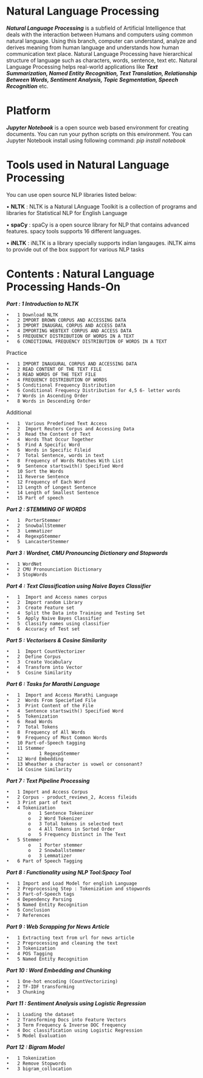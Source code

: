 # Natural Language Processing
   ***Natural Language Processing*** is a subfield of Artificial Intelligence that deals with the interaction between Humans and computers using common natural language. Using this branch, computer can understand, analyze and derives meaning from human language and understands how
   human communication text place. Natural Language Processing have hierarchical structure of language such as characters, words, sentence, text etc. Natural Language Processing helps real-world applications like ***Text Summarization, Named Entity Recognition, Text Translation, Relationship Between Words, Sentiment Analysis, Topic Segmentation, Speech Recognition*** etc.
 
# Platform
  ***Jupyter Notebook*** is a open source web based environment for creating documents. You can run your python scripts on this environment. You can Jupyter Notebook install using following command: *pip install notebook*

# Tools used in Natural Language Processing

  You can use open source NLP libraries listed below:
  
  • **NLTK** : NLTK is a Natural LAnguage Toolkit is a collection of programs and libraries for Statistical NLP for English Language
  
  • **spaCy** : spaCy is a open source library for NLP that contains advanced features. spacy tools supports 16 different languages.
    
  • **iNLTK** : iNLTK is a library specially supports indian langauges. iNLTK aims to provide out of the box support for various NLP tasks
  
  
# Contents : Natural Language Processing Hands-On

***Part : 1  Introduction to NLTK***  

	•	1 Download NLTK
	•	2 IMPORT BROWN CORPUS AND ACCESSING DATA
	•	3 IMPORT INAUGRAL CORPUS AND ACCESS DATA
	•	4 IMPORTING WEBTEXT CORPUS AND ACCESS DATA
	•	5 FREQUENCY DISTRIBUTION OF WORDS IN A TEXT
	•	6 CONDITIONAL FREQUENCY DISTRIBUTION OF WORDS IN A TEXT
	
Practice

	•	1 IMPORT INAUGURAL CORPUS AND ACCESSING DATA
	•	2 READ CONTENT OF THE TEXT FILE
	•	3 READ WORDS OF THE TEXT FILE
	•	4 FREQUENCY DISTRIBUTION OF WORDS
	•	5 Conditional Frequency Distribution
	•	6 Conditional Frequency Distribution for 4,5 6- letter words
	•	7 Words in Ascending Order
	•	8 Words in Descending Order
	
Additional

	•	1  Various Predefined Text Access
	•	2  Import Reuters Corpus and Accessing Data
	•	3  Read the Content of Text
	•	4  Words That Occur Together
	•	5  Find A Specific Word
	•	6  Words in Specific Fileid
	•	7  Total Sentence, words in text
	•	8  Frequency of Words Matches With List
	•	9  Sentence startswith() Specified Word
	•	10 Sort the Words
	•	11 Reverse Sentence
	•	12 Frequency of Each Word
	•	13 Length of Longest Sentence
	•	14 Length of Smallest Sentence
	•	15 Part of speech

***Part 2 : STEMMING OF WORDS***

	•	1  PorterStemmer
	•	2  SnowballStemmer
	•	3  Lemmatizer
	•	4  RegexpStemmer
	•	5  LancasterStemmer

***Part 3 : Wordnet, CMU Pronouncing Dictionary and Stopwords***

	•	1 WordNet
	•	2 CMU Pronounciation Dictionary
	•	3 StopWords

***Part 4 : Text Classification using Naive Bayes Classifier***

	•	1  Import and Access names corpus
	•	2  Import random Library
	•	3  Create Feature set
	•	4  Split the Data into Training and Testing Set
	•	5  Apply Naive Bayes Classifier
	•	5  Classify names using classifier
	•	6  Accuracy of Test set

***Part 5 : Vectorisers & Cosine Similarity***
	
	•	1  Import CountVectorizer
	•	2  Define Corpus
	•	3  Create Vocabulary
	•	4  Transform into Vector
	•	5  Cosine Similarity

***Part 6 : Tasks for Marathi Language***

	•	1  Import and Access Marathi Language
	•	2  Words From Speciefied File
	•	3  Print Content of the File
	•	4  Sentence startswith() Specified Word
	•	5  Tokenization
	•	6  Read Words
	•	7  Total Tokens
	•	8  Frequency of All Words
	•	9  Frequency of Most Common Words
	•	10 Part-of-Speech tagging
	•	11 Stemmer
	•			1 RegexpStemmer
	•	12 Word Embedding
	•	13 Wheather a character is vowel or consonant?
	•	14 Cosine Similarity	

***Part 7 :  Text Pipeline Processing***

	•	1 Import and Access Corpus
	•	2 Corpus - product_reviews_2, Access fileids
	•	3 Print part of text
	•	4 Tokenization
			o	1 Sentence Tokenizer
			o	2 Word Tokenizer
			o	3 Total tokens in selected text
			o	4 All Tokens in Sorted Order
			o	5 Frequency Distinct in The Text
	•	5 Stemmer
			o	1 Porter stemmer
			o	2 Snowballstemmer
			o	3 Lemmatizer
	•	6 Part of Speech Tagging
	
***Part 8 : Functionality using NLP Tool:Spacy Tool***

	•	1 Import and Load Model for english Language
	•	2 Preprocessing Step : Tokenization and stopwords
	•	3 Part-of-Speech tags
	•	4 Dependency Parsing
	•	5 Named Entity Recognition
	•	6 Conclusion
	•	7 References

***Part 9 : Web Scrapping for News Article***

	•	1 Extracting text from url for news article
	•	2 Preprocessing and cleaning the text
	•	3 Tokenization
	•	4 POS Tagging
	•	5 Named Entity Recognition
	
***Part 10 : Word Embedding and Chunking***

	•  	1 One-hot encoding (CountVectorizing)
	•	2 TF-IDF transforming
	•	3 Chunking
	
***Part 11 : Sentiment Analysis using Logistic Regression***

	•	1 Loading the dataset	
	•	2 Transforming Docs into Feature Vectors
	•	3 Term Frequency & Inverse DOC frequency
	•	4 Doc classification using Logistic Regression
	•	5 Model Evaluation
	
***Part 12 : Bigram Model***

	•	1 Tokenization
	•	2 Remove Stopwords
	•	3 bigram_collocation		
